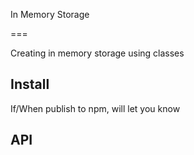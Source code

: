 In Memory Storage

===

Creating in memory storage using classes

## Install 

If/When publish to npm, will let you know

## API